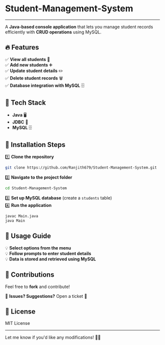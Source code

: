 # Student-Management-System


---


A **Java-based console application** that lets you manage student records efficiently with **CRUD operations** using MySQL.

## 🔥 **Features**
✅ **View all students** 🧐  
✅ **Add new students** ➕  
✅ **Update student details** ✏️  
✅ **Delete student records** 🗑️  
✅ **Database integration with MySQL** 🗄️

## 🚀 **Tech Stack**
- **Java** 🖥️
- **JDBC** 🔌
- **MySQL** 🗄️

## 📜 **Installation Steps**
1️⃣ **Clone the repository**
```sh
git clone https://github.com/Ranjith679/Student-Management-System.git
```
2️⃣ **Navigate to the project folder**
```sh
cd Student-Management-System
```
3️⃣ **Set up MySQL database** (create a `students` table)  
4️⃣ **Run the application**
```sh
javac Main.java  
java Main
```

## 📌 **Usage Guide**
💡 **Select options from the menu**  
💡 **Follow prompts to enter student details**  
💡 **Data is stored and retrieved using MySQL**

## 🤝 **Contributions**
Feel free to **fork** and contribute!

💬 **Issues? Suggestions?** Open a ticket 🚀

## 📄 **License**
MIT License

---

Let me know if you'd like any modifications! 🎯🔥

